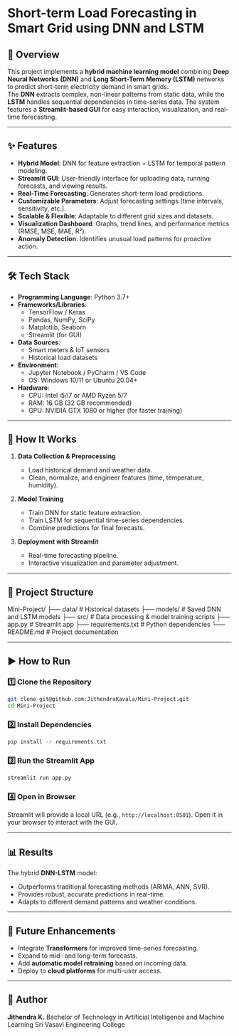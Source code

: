 
# Short-term Load Forecasting in Smart Grid using DNN and LSTM

## 📌 Overview
This project implements a **hybrid machine learning model** combining **Deep Neural Networks (DNN)** and **Long Short-Term Memory (LSTM)** networks to predict short-term electricity demand in smart grids.  
The **DNN** extracts complex, non-linear patterns from static data, while the **LSTM** handles sequential dependencies in time-series data. The system features a **Streamlit-based GUI** for easy interaction, visualization, and real-time forecasting.

---

## ✨ Features
- **Hybrid Model**: DNN for feature extraction + LSTM for temporal pattern modeling.
- **Streamlit GUI**: User-friendly interface for uploading data, running forecasts, and viewing results.
- **Real-Time Forecasting**: Generates short-term load predictions.
- **Customizable Parameters**: Adjust forecasting settings (time intervals, sensitivity, etc.).
- **Scalable & Flexible**: Adaptable to different grid sizes and datasets.
- **Visualization Dashboard**: Graphs, trend lines, and performance metrics (RMSE, MSE, MAE, R²).
- **Anomaly Detection**: Identifies unusual load patterns for proactive action.

---

## 🛠️ Tech Stack
- **Programming Language**: Python 3.7+
- **Frameworks/Libraries**:
  - TensorFlow / Keras
  - Pandas, NumPy, SciPy
  - Matplotlib, Seaborn
  - Streamlit (for GUI)
- **Data Sources**:
  - Smart meters & IoT sensors
  - Historical load datasets
- **Environment**:
  - Jupyter Notebook / PyCharm / VS Code
  - OS: Windows 10/11 or Ubuntu 20.04+
- **Hardware**:
  - CPU: Intel i5/i7 or AMD Ryzen 5/7
  - RAM: 16 GB (32 GB recommended)
  - GPU: NVIDIA GTX 1080 or higher (for faster training)

---

## 🚀 How It Works
1. **Data Collection & Preprocessing**
   - Load historical demand and weather data.
   - Clean, normalize, and engineer features (time, temperature, humidity).
   
2. **Model Training**
   - Train DNN for static feature extraction.
   - Train LSTM for sequential time-series dependencies.
   - Combine predictions for final forecasts.

3. **Deployment with Streamlit**
   - Real-time forecasting pipeline.
   - Interactive visualization and parameter adjustment.

---

## 📂 Project Structure


Mini-Project/
├── data/              # Historical datasets
├── models/            # Saved DNN and LSTM models
├── src/               # Data processing & model training scripts
├── app.py             # Streamlit app
├── requirements.txt   # Python dependencies
└── README.md          # Project documentation


---

## ▶️ How to Run

### 1️⃣ Clone the Repository
```bash
git clone git@github.com:JithendraKavala/Mini-Project.git
cd Mini-Project
````

### 2️⃣ Install Dependencies

```bash
pip install -r requirements.txt
```

### 3️⃣ Run the Streamlit App

```bash
streamlit run app.py
```

### 4️⃣ Open in Browser

Streamlit will provide a local URL (e.g., `http://localhost:8501`). Open it in your browser to interact with the GUI.

---

## 📊 Results

The hybrid **DNN-LSTM** model:

* Outperforms traditional forecasting methods (ARIMA, ANN, SVR).
* Provides robust, accurate predictions in real-time.
* Adapts to different demand patterns and weather conditions.

---

## 🔮 Future Enhancements

* Integrate **Transformers** for improved time-series forecasting.
* Expand to mid- and long-term forecasts.
* Add **automatic model retraining** based on incoming data.
* Deploy to **cloud platforms** for multi-user access.

---

## 👤 Author

**Jithendra K.**
Bachelor of Technology in Artificial Intelligence and Machine Learning
Sri Vasavi Engineering College

